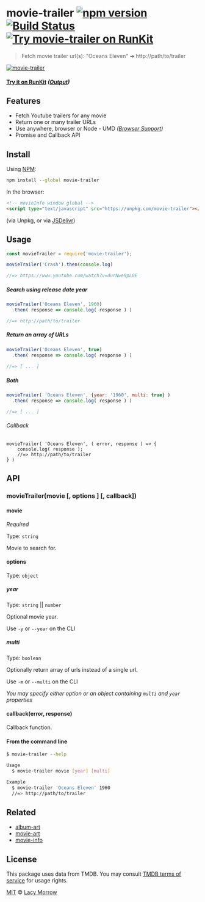 # movie-trailer [![npm version](https://badge.fury.io/js/movie-trailer.svg)](https://badge.fury.io/js/movie-trailer) [![Build Status](https://travis-ci.org/lacymorrow/movie-trailer.svg?branch=master)](https://travis-ci.org/lacymorrow/movie-trailer) [![Try movie-trailer on RunKit](https://badge.runkitcdn.com/movie-trailer.svg)](https://npm.runkit.com/movie-trailer)

> Fetch movie trailer url(s): "Oceans Eleven" ➔ http://path/to/trailer

[![movie-trailer](https://github.com/lacymorrow/movie-trailer/raw/master/demo.svg?sanitize=true)]()

#### [Try it on RunKit](https://runkit.com/lacymorrow/movie-trailer) _([Output](https://runkit.io/lacymorrow/movie-trailer/branches/master?search=Avatar))_


## Features
 * Fetch Youtube trailers for any movie
 * Return one or many trailer URLs
 * Use anywhere, browser or Node - UMD _([Browser Support](https://caniuse.com/#feat=fetch))_
 * Promise and Callback API


## Install

Using [NPM](https://npmjs.com):

```bash
npm install --global movie-trailer
```

In the browser:

```html
<!-- movieInfo window global -->
<script type="text/javascript" src="https://unpkg.com/movie-trailer"></script>
```
(via Unpkg, or via [JSDelivr](https://cdn.jsdelivr.net/npm/movie-trailer/index.min.js))


## Usage

```js
const movieTrailer = require('movie-trailer');

movieTrailer('Crash').then(console.log)

//=> https://www.youtube.com/watch?v=durNwe9pL0E
```

##### Search using release date year
```js
movieTrailer('Oceans Eleven', 1960)
  .then( response => console.log( response ) )

//=> http://path/to/trailer
```

##### Return an array of URLs
```js
movieTrailer('Oceans Eleven', true)
  .then( response => console.log( response ) )
  
//=> [ ... ]
```

##### Both
```js
movieTrailer( 'Oceans Eleven', {year: '1960', multi: true} )
  .then( response => console.log( response ) )

//=> [ ... ]
```

###### Callback
```
movieTrailer( 'Oceans Eleven', ( error, response ) => {
    console.log( response ); 
    //=> http://path/to/trailer
} )

```

## API

### movieTrailer(movie [, options ] [, callback])

#### movie

*Required*  

Type: `string`

Movie to search for.


#### options 

Type: `object`

##### year

Type: `string` || `number`

Optional movie year.

Use `-y` or `--year` on the CLI

##### multi

Type: `boolean` 

Optionally return array of urls instead of a single url.

Use `-m` or `--multi` on the CLI

*You may specify either option or an object containing `multi` and `year` properties*


#### callback(error, response)

Callback function.


#### From the command line

```bash
$ movie-trailer --help

Usage
  $ movie-trailer movie [year] [multi]

Example
  $ movie-trailer 'Oceans Eleven' 1960
  //=> http://path/to/trailer
```


## Related

* [album-art](https://github.com/lacymorrow/album-art)
* [movie-art](https://github.com/lacymorrow/movie-art)
* [movie-info](https://github.com/lacymorrow/movie-info)


## License

This package uses data from TMDB. You may consult [TMDB terms of service](https://www.themoviedb.org/documentation/api/terms-of-use) for usage rights.

[MIT](http://opensource.org/licenses/MIT) © [Lacy Morrow](http://lacymorrow.com)
